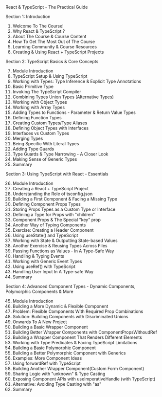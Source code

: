 React & TypeScript - The Practical Guide


Section 1: Introduction

1. Welcome To The Course!
2. Why React & TypeScript ?
3. About The Course & Course Content
4. How To Get The Most Out of The Course
5. Learning Community & Course Resources
6. Creating & Using React + TypeScript Projects


Section 2: TypeScript Basics & Core Concepts

7. Module Introduction
8. TypeScript Setup & Using TypeScript
9. Working with Types: Type Inference & Explicit Type Annotations
10. Basic Primitive Type
11. Invoking The TypeScript Compiler
12. Combining Types Union Types (Alternative Types)
13. Working with Object Types
14. Working with Array Types
15. Adding Types to Functions - Parameter & Return Value Types
16. Defining Function Types
17. Creating Custom Types/Type Aliases
18. Defining  Object Types with Interfaces
19. Interfaces vs Custom Types
20. Merging Types
21. Being Specific With Literal Types
22. Adding Type Guards
23. Type Guards & Type Narrowing - A Closer Look
24. Making Sense of Generic Types
25. Summary


Section 3: Using TypeScript with React - Essentials

26. Module Introduction
27. Creating a React + TypeScript Project
28. Understanding the Role of tsconfig.json
29. Building a First Component & Facing a Missing Type
30. Defining Component Props Types
31. Storing Props Types as a Custom Type or Interface
32. Defining a Type for Props with "children"
33. Component Props & The Special "key" prop
34. Another Way of Typing Components
35. Exercise: Creating a Header Component
36. Using useState() and TypeScript
37. Working with State & Outputting State-based Values
38. Another Exercise & Reusing Types Across Files
39. Passing Functions as Values - In A Type-Safe Way
40. Handling & Typing Events
41. Working with Generic Event Types
42. Using useRef() with TypeScript
43. Handling User Input In A Type-safe Way
44. Summary


Section 4: Advanced Component Types - Dynamic Components, Polymorphic Components & More

45. Module Introduction
46. Building a More Dynamic & Flexible Component
47. Problem: Flexible Components With Required Prop Combinations
48. Solution: Building Components with Discriminated Unions
49. Onwards To A New Project
50. Building a Basic Wrapper Component
51. Building Better Wrapper Components with ComponentPropsWithoudRef
52. Building a Wrapper Component That Renders Different Elements
53. Working with Type Predicates & Facing TypeScript Limitations
54. Building a Basic Polymorphic Component
55. Building a Better Polymorphic Component with Generics
56. Examples: More Component Ideas
57. Using forwardRef with TypeScript
58. Building Another Wrapper Component(Custom Form Component)
59. Sharing Logic with "unknown" & Type Casting
60. Exposing  Component APIs with useImperativeHandle (with TypeScript)
61. Alternative: Avoiding Type Casting with "as" 
62. Summary
